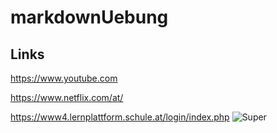 # markdownUebung

## Links

https://www.youtube.com

https://www.netflix.com/at/

https://www4.lernplattform.schule.at/login/index.php
![Super](https://www.youtube.com/yts/img/yt_1200-vfl4C3T0K.png)
